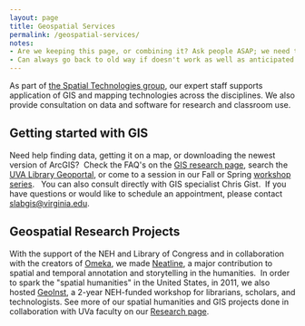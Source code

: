 ```yaml
---
layout: page
title: Geospatial Services
permalink: /geospatial-services/
notes:
- Are we keeping this page, or combining it? Ask people ASAP; we need to just decide.
- Can always go back to old way if doesn't work as well as anticipated.
---
```


As part of [the Spatial Technologies group](/spatial-technologies), our expert staff supports application of GIS and mapping technologies across the disciplines. We also provide consultation on data and software for research and classroom use.


## Getting started with GIS


Need help finding data, getting it on a map, or downloading the newest version of ArcGIS?  Check the FAQ's on the [GIS research page](http://guides.lib.virginia.edu/gis), search the [UVA Library Geoportal](http://gis.lib.virginia.edu/), or come to a session in our Fall or Spring [workshop series](http://www.scholarslab.org/events/).   You can also consult directly with GIS specialist Chris Gist.  If you have questions or would like to schedule an appointment, please contact [slabgis@virginia.edu](mailto:slabgis@virginia.edu).


## Geospatial Research Projects


With the support of the NEH and Library of Congress and in collaboration with the creators of [Omeka](http://omeka.org), we made [Neatline](http://neatline.org), a major contribution to spatial and temporal annotation and storytelling in the humanities.  In order to spark the "spatial humanities" in the United States, in 2011, we also hosted [GeoInst](http://spatial.scholarslab.org/), a 2-year NEH-funded workshop for librarians, scholars, and technologists. See more of our spatial humanities and GIS projects done in collaboration with UVa faculty on our [Research page](http://scholarslab.org/research/).
